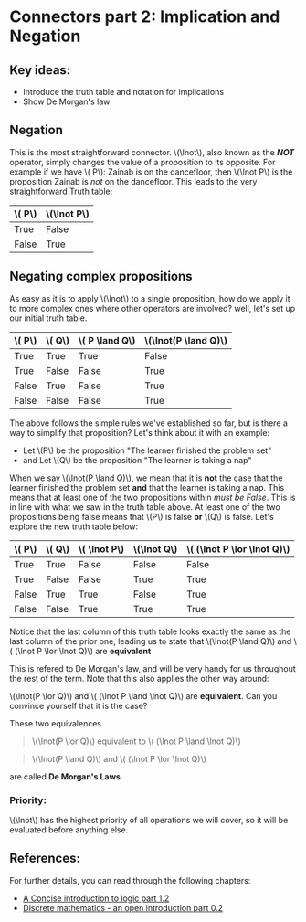 # Connectors part 2: Implication and Negation

## Key ideas:
- Introduce the truth table and notation for implications
- Show De Morgan's law

## Negation

This is the most straightforward connector. \\(\lnot\\), also known as the ***NOT*** operator, simply changes the value of a proposition to its opposite. For example if we have \\( P\\): Zainab is on the dancefloor, then \\(\lnot P\\) is the proposition Zainab is *not* on the dancefloor. This leads to the very straightforward Truth table:


| \\( P\\) | \\(\lnot  P\\) |
| ------------ | -------------|
| True | False |
| False | True |

## Negating complex propositions

As easy as it is to apply \\(\lnot\\) to a single proposition, how do we apply it to more complex ones where other operators are involved? well, let's set up our initial truth table.
	
| \\( P\\) | \\( Q\\) | \\( P \land  Q\\)| \\(\lnot(P \land  Q)\\) | 
| ------------ | -------------| -------------|--|
| True | True | True | False | 
| True | False | False | True |
| False | True | False | True |
| False | False | False |  True | 

The above follows the simple rules we've established so far, but is there a way to simplify that proposition? Let's think about it with an example:
 - Let \\(P\\) be the proposition "The learner finished the problem set"
 - and Let \\(Q\\) be the proposition "The learner is taking a nap"

 When we say \\(\lnot(P \land  Q)\\), we mean that it is **not** the case that the learner finished the problem set **and** that the learner is taking a nap. This means that at least one of the two propositions within *must be False*. This is in line with what we saw in the truth table above. At least one of the two propositions being false means that \\(P\\) is false **or** \\(Q\\) is false. Let's explore the new truth table below:

| \\( P\\) | \\( Q\\) | \\( \lnot P\\) | \\(\lnot Q\\)| \\( (\lnot P \lor  \lnot Q)\\) | 
| ------------ | -------------| -----|--|---|
| True | True | False | False | False | 
| True | False | False | True | True |
| False | True | True | False | True |
| False | False | True |  True | True |

Notice that the last column of this truth table looks exactly the same as the last column of the prior one, leading us to state that \\(\lnot(P \land  Q)\\) and \\( (\lnot P \lor  \lnot Q)\\) are **equivalent**

This is refered to De Morgan's law, and will be very handy for us throughout the rest of the term. Note that this also applies the other way around:

\\(\lnot(P \lor  Q)\\) and \\( (\lnot P \land  \lnot Q)\\) are **equivalent**. Can you convince yourself that it is the case?

These two equivalences 
> \\(\lnot(P \lor  Q)\\) equivalent to \\( (\lnot P \land  \lnot Q)\\)

> \\(\lnot(P \land  Q)\\) and \\( (\lnot P \lor  \lnot Q)\\)

are called **De Morgan's Laws**

### Priority:
\\(\lnot\\) has the highest priority of all operations we will cover, so it will be evaluated before anything else. 

## References:

For further details, you can read through the following chapters:
- [A Concise introduction to logic part 1.2](https://open.umn.edu/opentextbooks/textbooks/452)
- [Discrete mathematics - an open introduction part 0.2](http://discrete.openmathbooks.org/dmoi3/sec_propositional.html)
